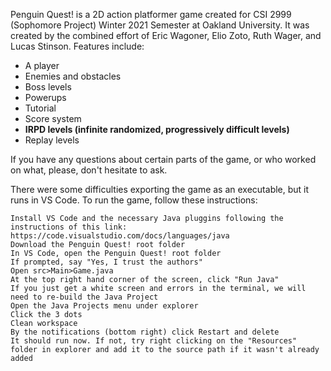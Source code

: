 Penguin Quest! is a 2D action platformer game created for CSI 2999 (Sophomore Project) Winter 2021 Semester at Oakland University. It was created by the combined effort of Eric Wagoner, Elio Zoto, Ruth Wager, and Lucas Stinson.
Features include:
- A player
- Enemies and obstacles
- Boss levels
- Powerups
- Tutorial
- Score system
- **IRPD levels (infinite randomized, progressively difficult levels)**
- Replay levels

If you have any questions about certain parts of the game, or who worked on what, please, don't hesitate to ask.

There were some difficulties exporting the game as an executable, but it runs in VS Code.
To run the game, follow these instructions:

    Install VS Code and the necessary Java pluggins following the instructions of this link: https://code.visualstudio.com/docs/languages/java
    Download the Penguin Quest! root folder
    In VS Code, open the Penguin Quest! root folder
    If prompted, say "Yes, I trust the authors"
    Open src>Main>Game.java
    At the top right hand corner of the screen, click "Run Java"
    If you just get a white screen and errors in the terminal, we will need to re-build the Java Project
    Open the Java Projects menu under explorer
    Click the 3 dots
    Clean workspace
    By the notifications (bottom right) click Restart and delete
    It should run now. If not, try right clicking on the "Resources" folder in explorer and add it to the source path if it wasn't already added

